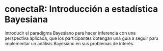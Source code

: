 # conectaR: Introducción a estadística Bayesiana

Introducir el paradigma Bayesiano para hacer inferencia con una perspectiva aplicada, que los participantes obtengan una guía a seguir para implementar un análisis Bayesiano en sus problemas de interés.